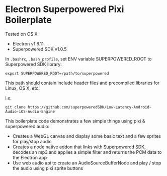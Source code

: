 # Electron Superpowered Pixi Boilerplate


Tested on OS X
- Electron v1.6.11
- Superpowered SDK v1.0.5



In `.bashrc`, `.bash_profile`, set ENV variable 
SUPERPOWERED_ROOT to Superpowered SDK library:

```
export SUPERPOWERED_ROOT=/path/to/superpowered
```

This path should contain include header files and precompiled libraries for Linux, OS X, etc.

i.e.

```
git clone https://github.com/superpoweredSDK/Low-Latency-Android-Audio-iOS-Audio-Engine
```


This boilerplate code demonstrates a few simple things using pixi & superpowered audio:

- Creates a WebGL canvas and display some basic text and a few sprites for play/stop audio
- Creates a node native addon that links with Superpowered SDK, decodes an mp3 and applies
	a simple filter and returns the PCM data to the Electron app
- Use web audio api to create an AudioSourceBufferNode and play / stop the audio using
	pixi sprite buttons

